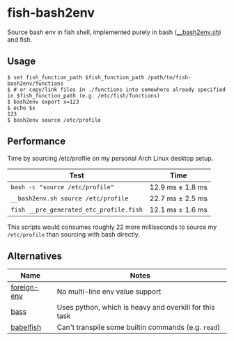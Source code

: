 # fish-bash2env

Source bash env in fish shell, implemented purely in bash ([\_\_bash2env.sh](./functions/__bash2env.sh)) and fish.

## Usage

```fish
$ set fish_function_path $fish_function_path /path/to/fish-bash2env/functions
$ # or copy/link files in ./functions into somewhere already specified in $fish_function_path (e.g. /etc/fish/functions)
$ bash2env export x=123
$ echo $x
123
$ bash2env source /etc/profile
```

## Performance

Time by sourcing /etc/profile on my personal Arch Linux desktop setup.

| Test                                    | Time             |
| --------------------------------------- | ---------------- |
| `bash -c "source /etc/profile"`         | 12.9 ms ± 1.8 ms |
| `__bash2env.sh source /etc/profile`     | 22.7 ms ± 2.5 ms |
| `fish __pre_generated_etc_profile.fish` | 12.1 ms ± 1.6 ms |

This scripts would consumes roughly 22 more milliseconds to source my `/etc/profile` than sourcing with bash directly.

## Alternatives

| Name                                                            | Notes                                                  |
| --------------------------------------------------------------- | ------------------------------------------------------ |
| [foreign-env](https://github.com/oh-my-fish/plugin-foreign-env) | No multi-line env value support                        |
| [bass](https://github.com/edc/bass)                             | Uses python, which is heavy and overkill for this task |
| [babelfish](https://github.com/bouk/babelfish)                  | Can't transpile some builtin commands (e.g. `read`)    |
